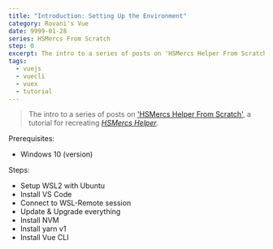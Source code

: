 ```yaml
---
title: "Introduction: Setting Up the Environment"
category: Rovani's Vue
date: 9999-01-28
series: HSMercs From Scratch
step: 0
excerpt: The intro to a series of posts on 'HSMercs Helper From Scratch', a tutorial for recreating HSMercs Helper.
tags:
  - vuejs
  - vuecli
  - vuex
  - tutorial
---
```


> The intro to a series of posts on ['HSMercs Helper From Scratch'](/hs-mercs-from-scratch), a tutorial for recreating _[HSMercs Helper](https://hsmercs.rovani.net)_.



Prerequisites:

- Windows 10 (version)

Steps:

- Setup WSL2 with Ubuntu
- Install VS Code
- Connect to WSL-Remote session
- Update & Upgrade everything
- Install NVM
- Install yarn v1
- Install Vue CLI